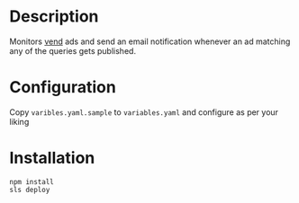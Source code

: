 # Description
Monitors [vend](https://vend.se/) ads and send an email notification whenever an ad matching any of the queries gets published.

# Configuration
Copy `varibles.yaml.sample` to `variables.yaml` and configure as per your liking

# Installation
```
npm install
sls deploy
```
